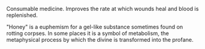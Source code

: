 Consumable medicine. Improves the rate at which wounds heal and blood is replenished.

"Honey" is a euphemism for a gel-like substance sometimes found on rotting corpses. In some places it is a symbol of metabolism, the metaphysical process by which the divine is transformed into the profane.